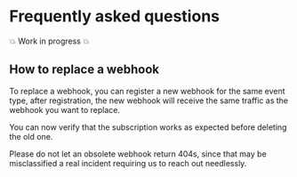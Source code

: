 <!-- START_METADATA
---
title: Webhooks API Frequently Asked Questions
sidebar_label: FAQ
sidebar_position: 4
pagination_next: null
pagination_prev: null
---
END_METADATA -->

# Frequently asked questions

💥 Work in progress 💥

## How to replace a webhook

To replace a webhook, you can register a new webhook for the same event type,
after registration, the new webhook will receive the same traffic as the webhook
you want to replace.

You can now verify that the subscription works as expected before deleting the
old one.

Please do not let an obsolete webhook return 404s, since that may be
misclassified a real incident requiring us to reach out needlessly.
